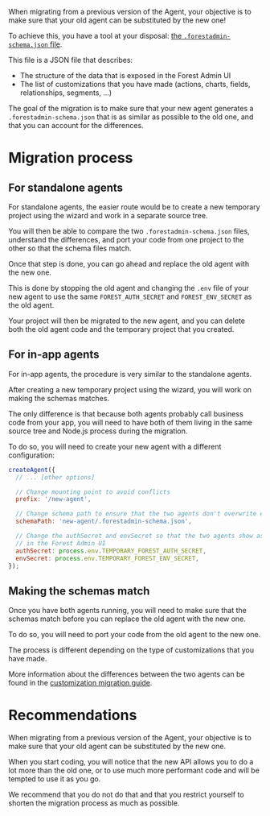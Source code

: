 When migrating from a previous version of the Agent, your objective is to make sure that your old agent can be substituted by the new one!

To achieve this, you have a tool at your disposal: [the `.forestadmin-schema.json` file](../../under-the-hood/forestadmin-schema.md).

This file is a JSON file that describes:

- The structure of the data that is exposed in the Forest Admin UI
- The list of customizations that you have made (actions, charts, fields, relationships, segments, ...)

The goal of the migration is to make sure that your new agent generates a `.forestadmin-schema.json` that is as similar as possible to the old one, and that you can account for the differences.

# Migration process

## For standalone agents

For standalone agents, the easier route would be to create a new temporary project using the wizard and work in a separate source tree.

You will then be able to compare the two `.forestadmin-schema.json` files, understand the differences, and port your code from one project to the other so that the schema files match.

Once that step is done, you can go ahead and replace the old agent with the new one.

This is done by stopping the old agent and changing the `.env` file of your new agent to use the same `FOREST_AUTH_SECRET` and `FOREST_ENV_SECRET` as the old agent.

Your project will then be migrated to the new agent, and you can delete both the old agent code and the temporary project that you created.

## For in-app agents

For in-app agents, the procedure is very similar to the standalone agents.

After creating a new temporary project using the wizard, you will work on making the schemas matches.

The only difference is that because both agents probably call business code from your app, you will need to have both of them living in the same source tree and Node.js process during the migration.

To do so, you will need to create your new agent with a different configuration:

```javascript
createAgent({
  // ... [other options]

  // Change mounting point to avoid conflicts
  prefix: '/new-agent',

  // Change schema path to ensure that the two agents don't overwrite each other schemas
  schemaPath: 'new-agent/.forestadmin-schema.json',

  // Change the authSecret and envSecret so that the two agents show as two different projects
  // in the Forest Admin UI
  authSecret: process.env.TEMPORARY_FOREST_AUTH_SECRET,
  envSecret: process.env.TEMPORARY_FOREST_ENV_SECRET,
});
```

<!-- FIXME add a screenshot of the UI where we show how to add the prefix in the app url -->

## Making the schemas match

Once you have both agents running, you will need to make sure that the schemas match before you can replace the old agent with the new one.

To do so, you will need to port your code from the old agent to the new one.

The process is different depending on the type of customizations that you have made.

More information about the differences between the two agents can be found in the [customization migration guide](./customizations/README.md).

# Recommendations

When migrating from a previous version of the Agent, your objective is to make sure that your old agent can be substituted by the new one.

When you start coding, you will notice that the new API allows you to do a lot more than the old one, or to use much more performant code and will be tempted to use it as you go.

We recommend that you do not do that and that you restrict yourself to shorten the migration process as much as possible.
